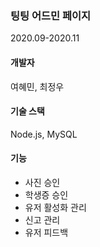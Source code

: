 ### 팅팅 어드민 페이지
2020.09-2020.11

#### 개발자
여혜민, 최정우

#### 기술 스택
Node.js, MySQL

#### 기능
- 사진 승인
- 학생증 승인
- 유저 활성화 관리
- 신고 관리
- 유저 피드백
